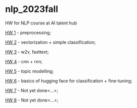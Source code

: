 # nlp_2023fall
HW for NLP course at AI talent hub


[HW 1](notebooks/hw_1.ipynb) - preprocessing;

[HW 2](notebooks/hw_2.ipynb) - vectorization + simple classification;

[HW 3](notebooks/hw_3.ipynb) - w2v, fasttext;

[HW 4](notebooks/hw_4.ipynb) - cnn + rnn;

[HW 5](notebooks/hw_5.ipynb) - topic modelling;

[HW 6](notebooks/hw_6.ipynb) - basics of hugging face for classification + fine-tuning;

[HW 7](notebooks/hw_7.ipynb) - Not yet done<...>;

[HW 8](notebooks/hw_8.ipynb) - Not yet done<...>;
